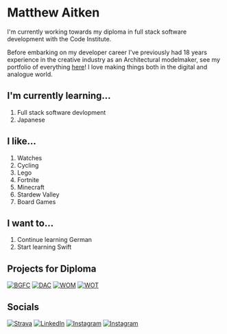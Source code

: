 # Matthew Aitken

I'm currently working towards my diploma in full stack software development with the Code Institute.

Before embarking on my developer career I've previously had 18 years experience in the creative industry as an Architectural modelmaker, see my portfolio of everything [here](https://apeskinian.github.io/)! I love making things both in the digital and analogue world.

## I'm currently learning...
1. Full stack software devlopment
2. Japanese

## I like...
1. Watches
2. Cycling
3. Lego
4. Fortnite
5. Minecraft
6. Stardew Valley
7. Board Games

## I want to...
1. Continue learning German
2. Start learning Swift

## Projects for Diploma
[![BGFC](https://img.shields.io/badge/BGFC-3c4d67?&style=for-the-badge&logoColor=fff)](https://apeskinian.github.io/p1_bgfc/)
[![DAC](https://img.shields.io/badge/Dragons%20are%20Cool-885239?&style=for-the-badge&logoColor=fff)](https://apeskinian.github.io/p2_dac/)
[![WOM](https://img.shields.io/badge/WatchOMatic-6F7378?&style=for-the-badge&logoColor=fff)](https://apeskinian-watch-o-matic-8cd45839ba26.herokuapp.com/)
[![WOT](https://img.shields.io/badge/WatchOTron-e6e6e6?&style=for-the-badge&logoColor=fff)](https://apeskinian-watch-o-tron-f4512ce56f33.herokuapp.com/)

## Socials
[![Strava](https://img.shields.io/badge/Strava-FC4C02?&style=for-the-badge&logo=strava&logoColor=fff)](https://www.strava.com/athletes/138497633)
[![LinkedIn](https://img.shields.io/badge/LinkedIn-0A66C2?&style=for-the-badge&logo=linkedin&logoColor=fff)](https://www.linkedin.com/in/apeskinian/)
[![Instagram](https://img.shields.io/badge/Instagram-E4405F?&style=for-the-badge&logo=instagram&logoColor=fff)](https://www.instagram.com/apeskinian/)
[![Instagram](https://img.shields.io/badge/Duolingo-58CC02?&style=for-the-badge&logo=duolingo&logoColor=fff)](https://www.duolingo.com/profile/apeskinian)





